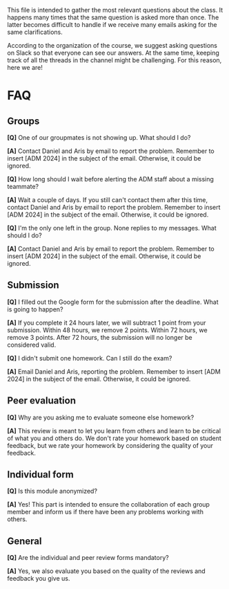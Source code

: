 This file is intended to gather the most relevant questions about the class. It happens many times that the same question is asked more than once. The latter becomes difficult to handle if we receive many emails asking for the same clarifications. 

According to the organization of the course, we suggest asking questions on Slack so that everyone can see our answers. At the same time, keeping track of all the threads in the channel might be challenging. For this reason, here we are!

# FAQ

## Groups
**[Q]** One of our groupmates is not showing up. What should I do?

**[A]** Contact Daniel and Aris by email to report the problem. Remember to insert [ADM 2024] in the subject of the email. Otherwise, it could be ignored.

**[Q]** How long should I wait before alerting the ADM staff about a missing teammate?

**[A]** Wait a couple of days. If you still can't contact them after this time, contact Daniel and Aris by email to report the problem. Remember to insert [ADM 2024] in the subject of the email. Otherwise, it could be ignored.

**[Q]** I'm the only one left in the group. None replies to my messages. What should I do?

**[A]** Contact Daniel and Aris by email to report the problem. Remember to insert [ADM 2024] in the subject of the email. Otherwise, it could be ignored.


## Submission
**[Q]** I filled out the Google form for the submission after the deadline. What is going to happen?

**[A]** If you complete it 24 hours later, we will subtract 1 point from your submission. Within 48 hours, we remove 2 points. Within 72 hours, we remove 3 points. After 72 hours, the submission will no longer be considered valid.


**[Q]** I didn't submit one homework. Can I still do the exam?

**[A]** Email Daniel and Aris, reporting the problem. Remember to insert [ADM 2024] in the subject of the email. Otherwise, it could be ignored.


## Peer evaluation
**[Q]** Why are you asking me to evaluate someone else homework?

**[A]** This review is meant to let you learn from others and learn to be critical of what you and others do. We don't rate your homework based on student feedback, but we rate your homework by considering the quality of your feedback.


## Individual form
**[Q]** Is this module anonymized?

**[A]** Yes! This part is intended to ensure the collaboration of each group member and inform us if there have been any problems working with others.


## General
**[Q]** Are the individual and peer review forms mandatory?

**[A]** Yes, we also evaluate you based on the quality of the reviews and feedback you give us.



